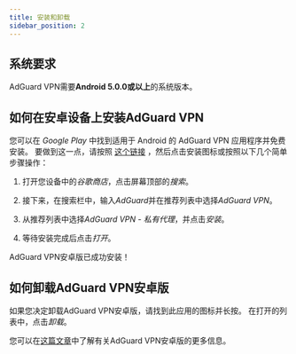 ```yaml
---
title: 安装和卸载
sidebar_position: 2
---
```


## 系统要求

AdGuard VPN需要**Android 5.0.0或以上**的系统版本。

## 如何在安卓设备上安装AdGuard VPN

您可以在 *Google Play* 中找到适用于 Android 的 AdGuard VPN 应用程序并免费安装。 要做到这一点，请按照 [这个链接](https://play.google.com/store/apps/details?id=com.adguard.vpn) ，然后点击安装图标或按照以下几个简单步骤操作：

1. 打开您设备中的*谷歌商店*，点击屏幕顶部的*搜索*。

2. 接下来，在搜索栏中，输入*AdGuard*并在推荐列表中选择*AdGuard VPN*。

3. 从推荐列表中选择*AdGuard VPN - 私有代理*，并点击*安装*。

4. 等待安装完成后点击*打开*。

AdGuard VPN安卓版已成功安装！

## 如何卸载AdGuard VPN安卓版

如果您决定卸载AdGuard VPN安卓版，请找到此应用的图标并长按。 在打开的列表中，点击*卸载*。

您可以在[这篇文章](overview.md)中了解有关AdGuard VPN安卓版的更多信息。